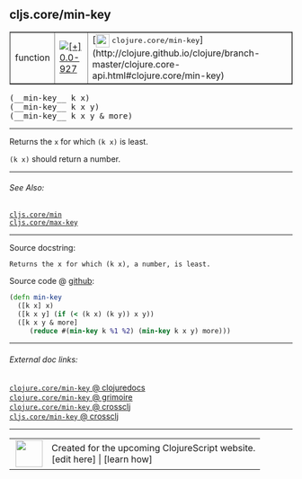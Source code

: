 ## cljs.core/min-key



 <table border="1">
<tr>
<td>function</td>
<td><a href="https://github.com/cljsinfo/cljs-api-docs/tree/0.0-927"><img valign="middle" alt="[+] 0.0-927" title="Added in 0.0-927" src="https://img.shields.io/badge/+-0.0--927-lightgrey.svg"></a> </td>
<td>
[<img height="24px" valign="middle" src="http://i.imgur.com/1GjPKvB.png"> <samp>clojure.core/min-key</samp>](http://clojure.github.io/clojure/branch-master/clojure.core-api.html#clojure.core/min-key)
</td>
</tr>
</table>


 <samp>
(__min-key__ k x)<br>
</samp>
 <samp>
(__min-key__ k x y)<br>
</samp>
 <samp>
(__min-key__ k x y & more)<br>
</samp>

---

Returns the `x` for which `(k x)` is least.

`(k x)` should return a number.



---


###### See Also:

[`cljs.core/min`](../cljs.core/min.md)<br>
[`cljs.core/max-key`](../cljs.core/max-key.md)<br>

---


Source docstring:

```
Returns the x for which (k x), a number, is least.
```


Source code @ [github](https://github.com/clojure/clojurescript/blob/r2301/src/cljs/cljs/core.cljs#L7298-L7303):

```clj
(defn min-key
  ([k x] x)
  ([k x y] (if (< (k x) (k y)) x y))
  ([k x y & more]
     (reduce #(min-key k %1 %2) (min-key k x y) more)))
```

<!--
Repo - tag - source tree - lines:

 <pre>
clojurescript @ r2301
└── src
    └── cljs
        └── cljs
            └── <ins>[core.cljs:7298-7303](https://github.com/clojure/clojurescript/blob/r2301/src/cljs/cljs/core.cljs#L7298-L7303)</ins>
</pre>

-->

---



###### External doc links:

[`clojure.core/min-key` @ clojuredocs](http://clojuredocs.org/clojure.core/min-key)<br>
[`clojure.core/min-key` @ grimoire](http://conj.io/store/v1/org.clojure/clojure/1.7.0-beta3/clj/clojure.core/min-key/)<br>
[`clojure.core/min-key` @ crossclj](http://crossclj.info/fun/clojure.core/min-key.html)<br>
[`cljs.core/min-key` @ crossclj](http://crossclj.info/fun/cljs.core.cljs/min-key.html)<br>

---

 <table>
<tr><td>
<img valign="middle" align="right" width="48px" src="http://i.imgur.com/Hi20huC.png">
</td><td>
Created for the upcoming ClojureScript website.<br>
[edit here] | [learn how]
</td></tr></table>

[edit here]:https://github.com/cljsinfo/cljs-api-docs/blob/master/cljsdoc/cljs.core/min-key.cljsdoc
[learn how]:https://github.com/cljsinfo/cljs-api-docs/wiki/cljsdoc-files

<!--

This information was too distracting to show to readers, but I'll leave it
commented here since it is helpful to:

- pretty-print the data used to generate this document
- and show how to retrieve that data



The API data for this symbol:

```clj
{:description "Returns the `x` for which `(k x)` is least.\n\n`(k x)` should return a number.",
 :ns "cljs.core",
 :name "min-key",
 :signature ["[k x]" "[k x y]" "[k x y & more]"],
 :history [["+" "0.0-927"]],
 :type "function",
 :related ["cljs.core/min" "cljs.core/max-key"],
 :full-name-encode "cljs.core/min-key",
 :source {:code "(defn min-key\n  ([k x] x)\n  ([k x y] (if (< (k x) (k y)) x y))\n  ([k x y & more]\n     (reduce #(min-key k %1 %2) (min-key k x y) more)))",
          :title "Source code",
          :repo "clojurescript",
          :tag "r2301",
          :filename "src/cljs/cljs/core.cljs",
          :lines [7298 7303]},
 :full-name "cljs.core/min-key",
 :clj-symbol "clojure.core/min-key",
 :docstring "Returns the x for which (k x), a number, is least."}

```

Retrieve the API data for this symbol:

```clj
;; from Clojure REPL
(require '[clojure.edn :as edn])
(-> (slurp "https://raw.githubusercontent.com/cljsinfo/cljs-api-docs/catalog/cljs-api.edn")
    (edn/read-string)
    (get-in [:symbols "cljs.core/min-key"]))
```

-->
